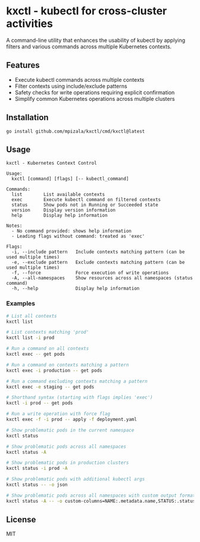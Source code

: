 # kxctl - kubectl for cross-cluster activities

A command-line utility that enhances the usability of kubectl by applying filters and various commands across multiple Kubernetes contexts.

## Features

- Execute kubectl commands across multiple contexts
- Filter contexts using include/exclude patterns
- Safety checks for write operations requiring explicit confirmation
- Simplify common Kubernetes operations across multiple clusters

## Installation

```
go install github.com/mpizala/kxctl/cmd/kxctl@latest
```

## Usage

```
kxctl - Kubernetes Context Control

Usage:
  kxctl [command] [flags] [-- kubectl_command]

Commands:
  list        List available contexts
  exec        Execute kubectl command on filtered contexts
  status      Show pods not in Running or Succeeded state
  version     Display version information
  help        Display help information

Notes:
  - No command provided: shows help information
  - Leading flags without command: treated as 'exec'

Flags:
  -i, --include pattern   Include contexts matching pattern (can be used multiple times)
  -e, --exclude pattern   Exclude contexts matching pattern (can be used multiple times)
  -f, --force             Force execution of write operations
  -A, --all-namespaces    Show resources across all namespaces (status command)
  -h, --help              Display help information
```

### Examples

```bash
# List all contexts
kxctl list

# List contexts matching 'prod'
kxctl list -i prod

# Run a command on all contexts
kxctl exec -- get pods

# Run a command on contexts matching a pattern
kxctl exec -i production -- get pods

# Run a command excluding contexts matching a pattern
kxctl exec -e staging -- get pods

# Shorthand syntax (starting with flags implies 'exec')
kxctl -i prod -- get pods

# Run a write operation with force flag
kxctl exec -f -i prod -- apply -f deployment.yaml

# Show problematic pods in the current namespace
kxctl status

# Show problematic pods across all namespaces
kxctl status -A

# Show problematic pods in production clusters
kxctl status -i prod -A

# Show problematic pods with additional kubectl args
kxctl status -- -o json

# Show problematic pods across all namespaces with custom output format
kxctl status -A -- -o custom-columns=NAME:.metadata.name,STATUS:.status.phase
```

## License

MIT